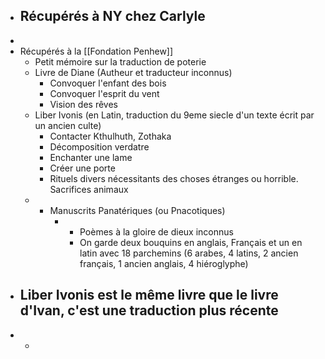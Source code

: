 - Récupérés à NY chez Carlyle
	-
-
- Récupérés à la [[Fondation Penhew]]
	- Petit mémoire sur la traduction de poterie
	- Livre de Diane (Autheur et traducteur inconnus)
		- Convoquer l'enfant des bois
		- Convoquer l'esprit du vent
		- Vision des rêves
	- Liber Ivonis (en Latin, traduction du 9eme siecle d'un texte écrit par un ancien culte)
		- Contacter Kthulhuth, Zothaka
		- Décomposition verdatre
		- Enchanter une lame
		- Créer une porte
		- Rituels divers nécessitants des choses étranges ou horrible. Sacrifices animaux
	- - Manuscrits Panatériques (ou Pnacotiques)
		- - Poèmes à la gloire de dieux inconnus
		  - On garde deux bouquins en anglais, Français et un en latin avec 18 parchemins (6 arabes, 4 latins, 2 ancien français, 1 ancien anglais, 4 hiéroglyphe)
- Liber Ivonis est le même livre que le livre d'Ivan, c'est une traduction plus récente
	-
-
	-